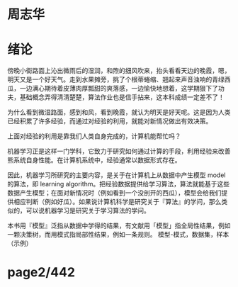 # 周志华

# 绪论

傍晚小街路面上沁出微雨后的湿润，和煦的细风吹来，抬头看看天边的晚霞，嗯，明天又是一个好天气。走到水果摊旁，挑了个根蒂蜷缩、翘起来声音浊响的青绿西瓜，一边满心期待着皮薄肉厚瓢甜的爽落感，一边愉快地想着，这学期狠下了功夫，基础概念弄得清清楚楚，算法作业也是信手拈来，这本科成绩一定差不了！

为什么看到微湿路面，感到和风，看到晚霞，就认为明天是好天呢。这是因为人类已经积累了许多经验，而通过对经验的利用，就能对新情况做出有效决策。

上面对经验的利用是靠我们人类自身完成的，计算机能帮忙吗？

机器学习正是这样一门学科，它致力于研究如何通过计算的手段，利用经验来改善熊系统自身性能。在计算机系统中，经验通常以数据形式存在。

因此，机器学习所研究的主要内容，是关于在计算机上从数据中产生模型 model 的算法，即 learning algorithm。把经验数据提供给学习算法，算法就能基于这些数据产生模型；在面对新情况时（例如看到一个没剖开的西瓜），模型会给我们提供相应判断（例如好瓜）。如果说计算机科学是研究关于『算法』的学问，那么类似的，可以说机器学习是研究关于学习算法的学问。

本书用『模型』泛指从数据中学得的结果，有文献用「模型」指全局性结果，例如一颗决策树，而用模式指局部性结果，例如一条规则。
模型-模式，数据集，样本（示例）

# page2/442
